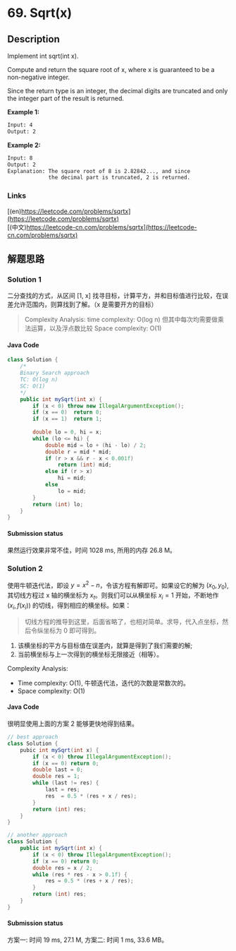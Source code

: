 # 69. Sqrt(x)

## Description

Implement int sqrt(int x).

Compute and return the square root of x, where x is guaranteed to be a non-negative integer.

Since the return type is an integer, the decimal digits are truncated and only the integer part of the result is returned.


**Example 1:**
```txt
Input: 4
Output: 2
```

**Example 2:**
```txt
Input: 8
Output: 2
Explanation: The square root of 8 is 2.82842..., and since 
             the decimal part is truncated, 2 is returned.
```

### Links

[(en)https://leetcode.com/problems/sqrtx](https://leetcode.com/problems/sqrtx)
<br />
[(中文)https://leetcode-cn.com/problems/sqrtx](https://leetcode-cn.com/problems/sqrtx)

## 解题思路

### Solution 1

二分查找的方式，从区间 [1, x] 找寻目标，计算平方，并和目标值进行比较，在误差允许范围内，则算找到了解。（x 是需要开方的目标）

> Complexity Analysis:
>   time complexity: O(log n) 但其中每次均需要做乘法运算，以及浮点数比较
>   Space complexity: O(1)

#### Java Code 

```java
class Solution {
    /*
    Binary Search approach
    TC: O(log n)
    SC: O(1)
    */
    public int mySqrt(int x) {
        if (x < 0) throw new IllegalArgumentException();
        if (x == 0)  return 0;
        if (x == 1)  return 1;
        
        double lo = 0, hi = x;
        while (lo <= hi) {
            double mid = lo + (hi - lo) / 2;
            double r = mid * mid;
            if (r > x && r - x < 0.001f)
                return (int) mid;
            else if (r > x)
                hi = mid;
            else
                lo = mid;
        }
        return (int) lo;
    }
}
```

#### Submission status

果然运行效果非常不佳，时间 1028 ms, 所用的内存  26.8 M。

### Solution 2

使用牛顿迭代法，即设 $y = x^2 - n$，令该方程有解即可。如果设它的解为 $(x_0, y_0)$, 其切线方程过 x 轴的横坐标为 $x_{t}$。则我们可以从横坐标 $x_i = 1$ 开始，不断地作 $(x_i, f(x_i))$ 的切线，得到相应的横坐标。如果：

> 切线方程的推导到这里，后面省略了，也相对简单。求导，代入点坐标，然后令纵坐标为 0 即可得到。

1. 该横坐标的平方与目标值在误差内，就算是得到了我们需要的解;
2. 当前横坐标与上一次得到的横坐标无限接近（相等）。

Complexity Analysis:
- Time complexity: O(1), 牛顿迭代法，迭代的次数是常数次的。
- Space complexity: O(1)

#### Java Code

很明显使用上面的方案 2 能够更快地得到结果。

```java
// best approach
class Solution {
    pubic int mySqrt(int x) {
        if (x < 0) throw IllegalArgumentException();
        if (x == 0) return 0;
        double last = 0;
        double res = 1;
        while (last != res) {
            last = res;
            res  = 0.5 * (res + x / res);
        }
        return (int) res;
    }
}
```

```java
// another approach
class Solution {
    public int mySqrt(int x) {
        if (x < 0) throw IllegalArgumentException();
        if (x == 0) return 0;
        double res = x / 2;
        while (res * res - x > 0.1f) {
            res = 0.5 * (res + x / res);
        }
        return (int) res;
    }
}
```

#### Submission status

方案一: 时间 19 ms, 27.1 M, 方案二: 时间 1 ms, 33.6 MB。


